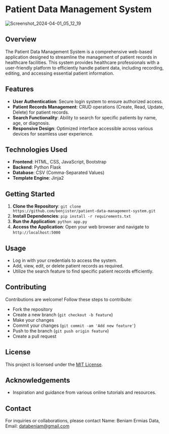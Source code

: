 # Patient Data Management System
![Screenshot_2024-04-01_05_12_19](https://github.com/benjister/patient-data-management-system/assets/122888104/2b4d0672-be35-400a-9d91-d36e7ff2502b)



## Overview

The Patient Data Management System is a comprehensive web-based application designed to streamline the management of patient records in healthcare facilities. This system provides healthcare professionals with a user-friendly platform to efficiently handle patient data, including recording, editing, and accessing essential patient information.

## Features

- **User Authentication**: Secure login system to ensure authorized access.
- **Patient Records Management**: CRUD operations (Create, Read, Update, Delete) for patient records.
- **Search Functionality**: Ability to search for specific patients by name, age, or diagnosis.
- **Responsive Design**: Optimized interface accessible across various devices for seamless user experience.

## Technologies Used

- **Frontend**: HTML, CSS, JavaScript, Bootstrap
- **Backend**: Python Flask
- **Database**: CSV (Comma-Separated Values)
- **Template Engine**: Jinja2

## Getting Started

1. **Clone the Repository**: `git clone https://github.com/benjister/patient-data-management-system.git`
2. **Install Dependencies**: `pip install -r requirements.txt`
3. **Run the Application**: `python app.py`
4. **Access the Application**: Open your web browser and navigate to `http://localhost:5000`

## Usage

- Log in with your credentials to access the system.
- Add, view, edit, or delete patient records as required.
- Utilize the search feature to find specific patient records efficiently.

## Contributing

Contributions are welcome! Follow these steps to contribute:
- Fork the repository
- Create a new branch (`git checkout -b feature`)
- Make your changes
- Commit your changes (`git commit -am 'Add new feature'`)
- Push to the branch (`git push origin feature`)
- Create a pull request

## License

This project is licensed under the [MIT License](LICENSE).

## Acknowledgements

- Inspiration and guidance from various online tutorials and resources.

## Contact

For inquiries or collaborations, please contact Name: Beniam Ermias Data, Email: databeniam@gmail.com
